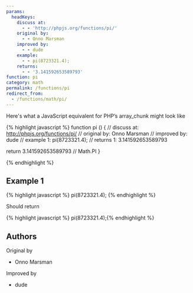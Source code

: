 ```yaml
---
params:
  headKeys:
    discuss at:
      - - 'http://phpjs.org/functions/pi/'
    original by:
      - - Onno Marsman
    improved by:
      - - dude
    example:
      - - pi(8723321.4);
    returns:
      - - '3.141592653589793'
function: pi
category: math
permalink: /functions/pi
redirect_from:
  - /functions/math/pi/
---
```


<!-- WARNING! This file is auto generated by `npm run web:inject`, do not edit by hand -->

Here's what a JavaScript equivalent for PHP’s array_chunk might look like

{% highlight javascript %}
function pi () {
  //  discuss at: http://phpjs.org/functions/pi/
  // original by: Onno Marsman
  // improved by: dude
  //   example 1: pi(8723321.4);
  //   returns 1: 3.141592653589793

  return 3.141592653589793 // Math.PI
}

{% endhighlight %}

## Example 1

{% highlight javascript %}
pi(8723321.4);
{% endhighlight %}

Should return

{% highlight javascript %}
pi(8723321.4);{% endhighlight %}


## Authors


Original by

- Onno Marsman


Improved by

- dude

